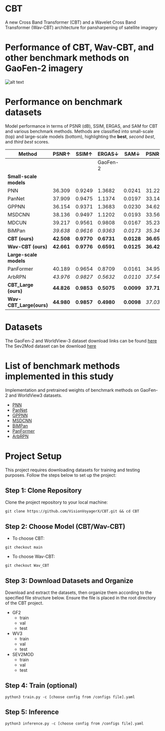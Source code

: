 # CBT

A new Cross Band Transformer (CBT) and a Wavelet Cross Band Transformer (Wav-CBT) architecture for pansharpening of satellite imagery

# Performance of CBT, Wav-CBT, and other benchmark methods on GaoFen-2 imagery

![alt text](https://github.com/nickdndndn/CBT/blob/main/Images/visualization.png?raw=true)


# Performance on benchmark datasets


Model performance in terms of PSNR (dB), SSIM, ERGAS, and SAM for CBT and various benchmark methods. Methods are classified into small-scale (top) and large-scale models (bottom), highlighting the **best**, _second best_, and *third best* scores.

| Method                        | PSNR↑    | SSIM↑    | ERGAS↓   | SAM↓     | PSNR↑    | SSIM↑    | ERGAS↓   | SAM↓     |
|-------------------------------|----------|----------|----------|----------|----------|----------|----------|----------|
|                               |          |          | GaoFen-2 |          |          |          |WorldView-3|         |
| **Small-scale models**        |          |          |          |          |          |          |          |          |
| PNN                           | 36.309   | 0.9249   | 1.3682   | 0.0241   | 31.225   | 0.9042   | 4.4628   | 0.0815   |
| PanNet                        | 37.909   | 0.9475   | 1.1374   | 0.0197   | 33.146   | 0.9440   | 3.5800   | 0.0702   |
| GPPNN                         | 36.154   | 0.9371   | 1.3683   | 0.0230   | 34.624   | 0.9610   | 2.8693   | 0.0678   |
| MSDCNN                        | 38.136   | 0.9497   | 1.1202   | 0.0193   | 33.560   | 0.9493   | 3.2983   | 0.0696   |
| MDCUN                         | 39.217   | 0.9561   | 0.9808   | 0.0167   | 35.231   | 0.9604   | 2.7164   | 0.0613   |
| BiMPan                        | _39.638_ | _0.9616_ | _0.9363_ | _0.0173_ | _35.342_ | _0.9648_ | _2.6146_ | _0.0623_ |
| **CBT (ours)**                | **42.508** | **0.9770** | **0.6731** | **0.0128** | **36.650** | **0.9731** | **2.2975** | **0.0510** |
| **Wav-CBT (ours)**            | **42.661** | **0.9776** | **0.6591** | **0.0125** | **36.427** | **0.9715** | **2.3513** | **0.0526** |
| **Large-scale models**        |          |          |          |          |          |          |          |          |
| PanFormer                     | 40.189   | 0.9654   | 0.8709   | 0.0161   | 34.956   | 0.9629   | 2.8153   | 0.0613   |
| ArbRPN                        | _43.976_ | _0.9827_ | _0.5632_ | _0.0110_ | _37.540_ | _0.9775_ | _2.0356_ | _0.0481_ |
| **CBT_Large (ours)**  | **44.826** | **0.9853** | **0.5075** | **0.0099** | **37.719** | **0.9783** | **1.9977** | **0.0472** |
| **Wav-CBT_Large(ours)** | **44.980** | **0.9857** | **0.4980** | **0.0098** | _37.033_ | _0.9757_ | _2.1620_ | _0.0485_ |

# Datasets

The GaoFen-2 and WorldView-3 dataset download links can be found [here](https://github.com/liangjiandeng/PanCollection)
The Sev2Mod dataset can be download [here](https://zenodo.org/records/8360458)

# List of benchmark methods implemented in this study

 Implementation and pretrained weights of benchmark methods on GaoFen-2 and WorldView3 datasets.
 
- [PNN](https://github.com/VisionVoyagerX/PNN)
- [PanNet](https://github.com/VisionVoyagerX/PanNet)
- [GPPNN](https://github.com/VisionVoyagerX/GPPNN)
- [MSDCNN](https://github.com/VisionVoyagerX/MDCUN)
- [BiMPan](https://github.com/VisionVoyagerX/BiMPan)
- [PanFormer](https://github.com/VisionVoyagerX/PanFormer)
- [ArbRPN](https://github.com/VisionVoyagerX/ArbRPN)

# Project Setup

This project requires downloading datasets for training and testing purposes. Follow the steps below to set up the project:

## Step 1: Clone Repository

Clone the project repository to your local machine:

```
git clone https://github.com/VisionVoyagerX/CBT.git && cd CBT
```

## Step 2: Choose Model (CBT/Wav-CBT)

- To choose CBT:

`
git checkout main
`

- To choose Wav-CBT:

`
git checkout Wav_CBT
`


## Step 3: Download Datasets and Organize

Download and extract the datasets, then organize them according to the specified file structure below. Ensure the file is placed in the root directory of the CBT project.

- GF2
    - train
    - val
    - test
- WV3
    - train
    - val
    - test
- SEV2MOD
    - train
    - val
    - test

## Step 4: Train (optional)

`
python3 train.py -c [choose config from /configs file].yaml
`

## Step 5: Inference

`
python3 inference.py -c [choose config from /configs file].yaml
`


